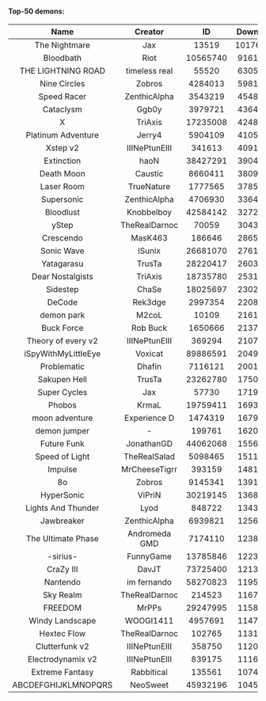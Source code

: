 #### Top-50 demons:

| Name | Creator | ID | Downloads | Likes |
|:---:|:---:|:---:|:---:|:---:|
| The Nightmare | Jax | 13519 | 101768219 | 5298869
| Bloodbath | Riot | 10565740 | 91612736 | 4311496
| THE LIGHTNING ROAD | timeless real | 55520 | 63054222 | 2955568
| Nine Circles | Zobros | 4284013 | 59815502 | 3173282
| Speed Racer | ZenthicAlpha | 3543219 | 45488407 | 2320320
| Cataclysm | Ggb0y | 3979721 | 43644606 | 1351557
| X | TriAxis | 17235008 | 42485085 | 2119172
| Platinum Adventure | Jerry4 | 5904109 | 41051207 | 2548158
| Xstep v2 | IIINePtunEIII | 341613 | 40919709 | 1574925
| Extinction | haoN | 38427291 | 39040515 | 1339633
| Death Moon  | Caustic | 8660411 | 38090915 | 1906348
| Laser Room | TrueNature | 1777565 | 37856123 | 1201847
| Supersonic | ZenthicAlpha | 4706930 | 33642945 | 1543190
| Bloodlust | Knobbelboy | 42584142 | 32726157 | 1020947
| yStep | TheRealDarnoc | 70059 | 30435266 | 1057070
| Crescendo | MasK463 | 186646 | 28654621 | 1027435
| Sonic Wave | lSunix | 26681070 | 27617467 | 875124
| Yatagarasu  | TrusTa | 28220417 | 26034304 | 998137
| Dear Nostalgists | TriAxis | 18735780 | 25312853 | 1345052
| Sidestep | ChaSe | 18025697 | 23020986 | 999360
| DeCode | Rek3dge | 2997354 | 22081474 | 1026162
| demon park | M2coL | 10109 | 21617335 | 748888
| Buck Force | Rob Buck | 1650666 | 21376691 | 581549
| Theory of every v2 | IIINePtunEIII | 369294 | 21074099 | 783235
| iSpyWithMyLittleEye | Voxicat | 89886591 | 20491435 | 1669671
| Problematic | Dhafin | 7116121 | 20012692 | 1064747
| Sakupen Hell | TrusTa | 23262780 | 17507338 | 541170
| Super Cycles | Jax | 57730 | 17197846 | 642301
| Phobos | KrmaL | 19759411 | 16935280 | 622542
| moon adventure | Experience D | 1474319 | 16798681 | 500622
| demon jumper | - | 199761 | 16203158 | 601524
| Future Funk | JonathanGD | 44062068 | 15569598 | 741563
| Speed of Light | TheRealSalad | 5098465 | 15110475 | 742190
| Impulse | MrCheeseTigrr | 393159 | 14817042 | 785405
| 8o | Zobros | 9145341 | 13916744 | 720097
| HyperSonic | ViPriN | 30219145 | 13686795 | 518650
| Lights And Thunder | Lyod | 848722 | 13436224 | 648876
| Jawbreaker | ZenthicAlpha | 6939821 | 12561012 | 679661
| The Ultimate Phase | Andromeda GMD | 7174110 | 12384947 | 493264
| -sirius- | FunnyGame | 13785846 | 12239944 | 749737
| CraZy III | DavJT | 73725400 | 12130415 | 651425
| Nantendo | im fernando | 58270823 | 11954522 | 746714
| Sky Realm | TheRealDarnoc | 214523 | 11677688 | 510441
| FREEDOM | MrPPs | 29247995 | 11580942 | 599744
| Windy Landscape | WOOGI1411 | 4957691 | 11471133 | 662722
| Hextec Flow | TheRealDarnoc | 102765 | 11319578 | 533580
| Clutterfunk v2 | IIINePtunEIII | 358750 | 11202198 | 480333
| Electrodynamix v2 | IIINePtunEIII | 839175 | 11169433 | 421668
| Extreme Fantasy | Rabbitical | 135561 | 10748146 | 441844
| ABCDEFGHIJKLMNOPQRS | NeoSweet | 45932196 | 10458962 | 722134
